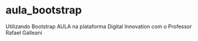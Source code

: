 # aula_bootstrap
Utilizando Bootstrap AULA na plataforma Digital Innovation com o Professor Rafael Galleani
